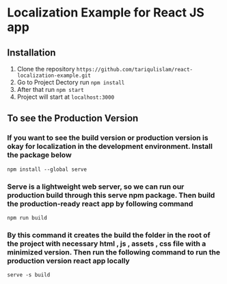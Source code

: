 # Localization Example for React JS app

## Installation
1. Clone the repository `https://github.com/tariqulislam/react-localization-example.git`
2. Go to Project Dectory run `npm install`
3. After that run `npm start`
4. Project will start at `localhost:3000`

## To see the Production Version

### If you want to see the build version or production version is okay for localization in the development environment. Install the package below
```npm install --global serve```
### Serve is a lightweight web server,  so we can run our production build through this serve npm package. Then build the production-ready react app by following command
```npm run build```
### By this command it creates the build the folder in the root of the project with necessary html , js , assets , css file with a minimized version. Then run the following command to run the production version react app locally
```serve -s build```

